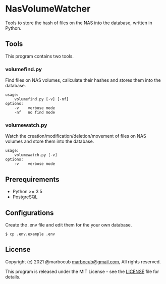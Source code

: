 # NasVolumeWatcher

Tools to store the hash of files on the NAS into the database, written in Python.

## Tools

This program contains two tools.

### volumefind.py

Find files on NAS volumes, caliculate their hashes and stores them into the database.

    usage:
        volumefind.py [-v] [-nf]
    options:
        -v    verbose mode
        -nf   no find mode

### volumewatch.py

Watch the creation/modification/deletion/movement of files on NAS volumes and store them into the database.

    usage:
        volumewatch.py [-v]
    options:
        -v    verbose mode

## Prerequirements

* Python >= 3.5
* PostgreSQL

## Configurations

Create the .env file and edit them for the your own database.

    $ cp .env.example .env

## License

Copyright (c) 2021 @marbocub marbocub@gmail.com, All rights reserved.

This program is released under the MIT License -
see the [LICENSE](LICENSE) file for details.
